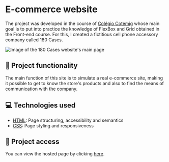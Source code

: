 # E-commerce website
The project was developed in the course of [Colégio Cotemig](https://www.cotemig.com.br/) whose main goal is to put into practice the knowledge of FlexBox and Grid obtained in the Front-end course. For this, I created a fictitious cell phone accessory company called 180 Cases.

![Image of the 180 Cases website's main page](https://user-images.githubusercontent.com/96635074/192193377-d7acaac5-0219-453f-9155-2653daee4433.png)

## 🔨 Project functionality
The main function of this site is to simulate a real e-commerce site, making it possible to get to know the store's products and also to find the means of communication with the company.

## 💻 Technologies used 
* [HTML](https://developer.mozilla.org/pt-BR/docs/Web/HTML): Page structuring, accessibility and semantics
* [CSS](https://developer.mozilla.org/pt-BR/docs/Web/CSS): Page styling and responsiveness

## 📁 Project access
You can view the hosted page by clicking [here](https://arturcolen.github.io/180-Cases/).
